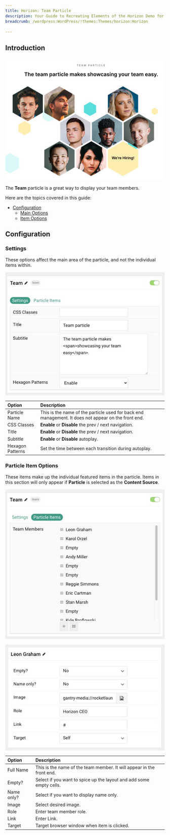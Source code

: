 ```yaml
---
title: Horizon: Team Particle
description: Your Guide to Recreating Elements of the Horizon Demo for WordPress
breadcrumb: /wordpress:WordPress/!themes:Themes/horizon:Horizon

---
```


## Introduction

![](assets/particle_team1.png)

The **Team** particle is a great way to display your team members.

Here are the topics covered in this guide:

* [Configuration](#configuration)
    - [Main Options](#settings)
    - [Item Options](#particle-item-options)

## Configuration

### Settings 

These options affect the main area of the particle, and not the individual items within.

![](assets/particle_team2.png)

| Option           | Description                                                                                         |
| :-----           | :-----                                                                                              |
| Particle Name    | This is the name of the particle used for back end management. It does not appear on the front end. |
| CSS Classes      | **Enable** or **Disable** the prev / next navigation.                                               |
| Title            | **Enable** or **Disable** the prev / next navigation.                                               |
| Subtitle         | **Enable** or **Disable** autoplay.                                                                 |
| Hexagon Patterns | Set the time between each transition during autoplay.                                               |

### Particle Item Options

These items make up the individual featured items in the particle. Items in this section will only appear if **Particle** is selected as the **Content Source**.

![](assets/particle_team3.png)

![](assets/particle_team4.png)

| Option                 | Description                                                      |
| :-----                 | :-----                                                           |
| Full Name              | This is the name of the team member. It will appear in the front end. |
| Empty?                 | Select if you want to spice up the layout and add some empty cells.                         |
| Name only?             | Select if you want to display name only.                  |
| Image           		 | Select desired image.         |
| Role          		 | Enter team member role.         |
| Link          		 | Enter Link.         |
| Target           		 | Target browser window when item is clicked.         |
